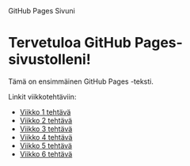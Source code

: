 <!DOCTYPE html>
<html>
<head>
    GitHub Pages Sivuni
</head>
<head>
    <link rel="stylesheet" type="text/css" href="styles.css">
</head>
<body>
    <h1>Tervetuloa GitHub Pages-sivustolleni!</h1>
    <p class="container">Tämä on ensimmäinen GitHub Pages -teksti.</p>


Linkit viikkotehtäviin:

- [Viikko 1 tehtävä](vko1.md)
- [Viikko 2 tehtävä](vko2.md)
- [Viikko 3 tehtävä](vko3.md)
- [Viikko 4 tehtävä](vko4.md)
- [Viikko 5 tehtävä](vko5.md)
- [Viikko 6 tehtävä](vko6.md)
</body>
</html>
